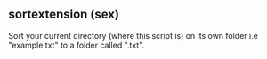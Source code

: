 ## sortextension (sex)

Sort your current directory (where this script is) on its own folder i.e "example.txt" to a folder called ".txt".
